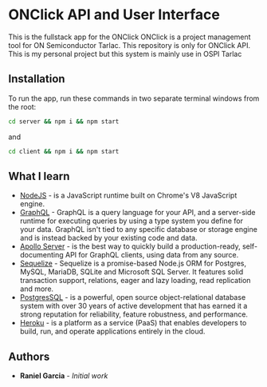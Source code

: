 # ONClick API and User Interface

This is the fullstack app for the ONClick
ONClick is a project management tool for ON Semiconductor Tarlac. This repository is only for ONClick API.
This is my personal project but this system is mainly use in OSPI Tarlac

## Installation

To run the app, run these commands in two separate terminal windows from the root:

```bash
cd server && npm i && npm start
```

and

```bash
cd client && npm i && npm start
```

## What I learn

- [NodeJS](https://nodejs.org/en/) - is a JavaScript runtime built on Chrome's V8 JavaScript engine.
- [GraphQL](https://graphql.org/learn/) - GraphQL is a query language for your API, and a server-side runtime for executing queries by using a type system you define for your data. GraphQL isn't tied to any specific database or storage engine and is instead backed by your existing code and data.
- [Apollo Server](https://www.apollographql.com/docs/apollo-server/) - is the best way to quickly build a production-ready, self-documenting API for GraphQL clients, using data from any source.
- [Sequelize](https://sequelize.org/) - Sequelize is a promise-based Node.js ORM for Postgres, MySQL, MariaDB, SQLite and Microsoft SQL Server. It features solid transaction support, relations, eager and lazy loading, read replication and more.
- [PostgresSQL](https://www.postgresql.org/) - is a powerful, open source object-relational database system with over 30 years of active development that has earned it a strong reputation for reliability, feature robustness, and performance.
- [Heroku](https://www.heroku.com/) - is a platform as a service (PaaS) that enables developers to build, run, and operate applications entirely in the cloud.

## Authors

- **Raniel Garcia** - _Initial work_
